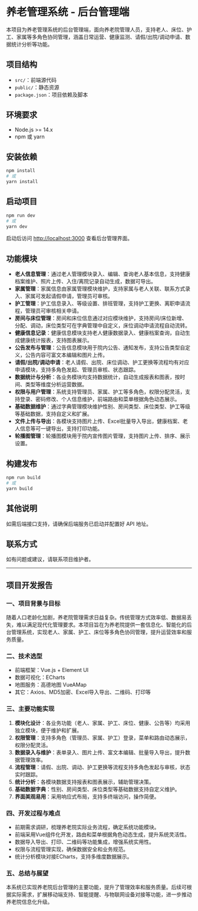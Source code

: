 # 养老管理系统 - 后台管理端

本项目为养老管理系统的后台管理端，面向养老院管理人员，支持老人、床位、护工、家属等多角色协同管理，涵盖日常运营、健康监测、请假/出院/调动申请、数据统计分析等功能。

## 项目结构

- `src/`：前端源代码
- `public/`：静态资源
- `package.json`：项目依赖及脚本

## 环境要求

- Node.js >= 14.x
- npm 或 yarn

## 安装依赖

```bash
npm install
# 或
yarn install
```

## 启动项目

```bash
npm run dev
# 或
yarn dev
```

启动后访问 [http://localhost:3000](http://localhost:3000) 查看后台管理界面。

## 功能模块

- **老人信息管理**：通过老人管理模块录入、编辑、查询老人基本信息，支持健康档案维护、照片上传、入住/离院记录自动生成，数据可导出。
- **家属管理**：家属信息由家属管理模块维护，支持家属与老人关联、联系方式录入、家属可发起请假申请，管理员可审核。
- **护工管理**：护工信息录入、等级设置、排班管理，支持护工更换、离职申请流程，管理员可审核相关申请。
- **房间与床位管理**：房间和床位信息通过对应模块维护，支持房间/床位新增、分配、调动，床位类型可在字典管理中自定义，床位调动申请流程自动流转。
- **健康信息记录**：健康信息模块支持老人健康数据录入、健康档案查询，自动生成健康统计报表，支持图表展示。
- **公告发布与管理**：公告信息模块用于院内公告、通知发布，支持公告类型自定义，公告内容可富文本编辑和图片上传。
- **请假/出院/调动申请**：老人请假、出院、床位调动、护工更换等流程均有对应申请模块，支持多角色发起、管理员审核、状态跟踪。
- **数据统计与分析**：各业务模块均支持数据统计，自动生成报表和图表，按时间、类型等维度分析运营数据。
- **权限与用户管理**：系统支持管理员、家属、护工等多角色，权限分配灵活，支持登录、密码修改、个人信息维护，前端路由和菜单根据角色动态展示。
- **基础数据维护**：通过字典管理模块维护性别、房间类型、床位类型、护工等级等基础数据，支持自定义和扩展。
- **文件上传与导出**：各模块支持图片上传、Excel批量导入导出，健康档案、老人信息等可一键导出，支持打印功能。
- **轮播图管理**：轮播图模块用于院内宣传图片管理，支持图片上传、排序、展示设置。

## 构建发布

```bash
npm run build
# 或
yarn build
```

## 其他说明

如需后端接口支持，请确保后端服务已启动并配置好 API 地址。

## 联系方式

如有问题或建议，请联系项目维护者。

---

## 项目开发报告

### 一、项目背景与目标

随着人口老龄化加剧，养老院管理需求日益复杂。传统管理方式效率低、数据易丢失，难以满足现代化管理要求。本项目旨在为养老院提供一套信息化、智能化的后台管理系统，实现老人、家属、护工、床位等多角色协同管理，提升运营效率和服务质量。

### 二、技术选型

- 前端框架：Vue.js + Element UI
- 数据可视化：ECharts
- 地图服务：高德地图 VueAMap
- 其它：Axios、MD5加密、Excel导入导出、二维码、打印等

### 三、主要功能实现

1. **模块化设计**：各业务功能（老人、家属、护工、床位、健康、公告等）均采用独立模块，便于维护和扩展。
2. **权限管理**：支持多角色（管理员、家属、护工）登录，菜单和路由动态展示，权限分配灵活。
3. **数据录入与维护**：表单录入、图片上传、富文本编辑、批量导入导出，提升数据管理效率。
4. **流程管理**：请假、出院、调动、护工更换等流程支持多角色发起与审核，状态实时跟踪。
5. **统计分析**：各模块数据支持报表和图表展示，辅助管理决策。
6. **基础数据字典**：性别、房间类型、床位类型等基础数据支持自定义维护。
7. **界面美观易用**：采用响应式布局，支持多终端访问，操作简便。

### 四、开发过程与难点

- 前期需求调研，梳理养老院实际业务流程，确定系统功能模块。
- 前端采用Vue组件化开发，路由和菜单根据角色动态生成，提升系统灵活性。
- 数据导入导出、打印、二维码等功能集成，增强系统实用性。
- 权限与流程管理实现，确保数据安全和业务规范。
- 统计分析模块对接ECharts，支持多维度数据展示。

### 五、总结与展望

本系统已实现养老院后台管理的主要功能，提升了管理效率和服务质量。后续可根据实际需求，扩展移动端支持、智能提醒、与物联网设备对接等功能，进一步推动养老院信息化升级。

